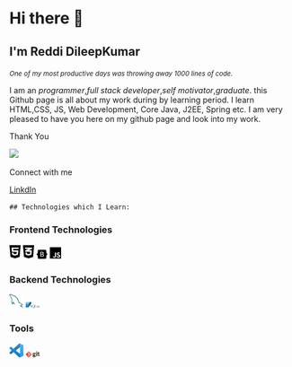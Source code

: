 # Hi there 👋
## I'm Reddi DileepKumar

<em><small style='fornt-size:12px;'>One of my most productive days was throwing away 1000 lines of code.</small></em>
  
  
I am an _programmer_,_full stack developer_,_self motivator_,_graduate_. this Github page is all about my work during by learning period. I learn HTML,CSS, JS, Web Development, Core Java, J2EE, Spring etc. I am very pleased to have you here on my github page and look into my work. 

Thank You 

![](https://komarev.com/ghpvc/?username=dileep011&color=green)

Connect with me

<a href="https://www.linkedin.com/in/dileepkumarreddi/">LinkdIn</a>

    ## Technologies which I Learn:

### Frontend Technologies
<div>
 <img src="./images/html5.svg" alt="html5" width="4%" title='html'/>
  <img src ="./images/css3-alt.svg" alt="CSS3 logo" width="4%" title='CSS3'/>
  <img src ="./images/bootstrap.svg" alt="Bootstrap logo" width="4%" title='Bootstrap'/>
  <img src ="./images/js.svg" alt="JavaScript logo" width="4%" title='JavaScript'/>
<div> 
  
  
### Backend Technologies
  
<div>
  <img src ="./images/mysql.svg" alt="mysql logo" width="5%" title='MYSQL'/>
  <img src ="./images/sqlite.svg" alt="sqlite logo" width="5%" title='sqlite'/>
</div>
  
  ### Tools
  
<div>
  <img src ="./images/visual-studio-code.svg" alt="VS Code logo" width="5%" title='Visual Studio Code'/>
  <img src ="./images/git.svg" alt="Git logo" width="5%" title='Git'/>
</div>
  
